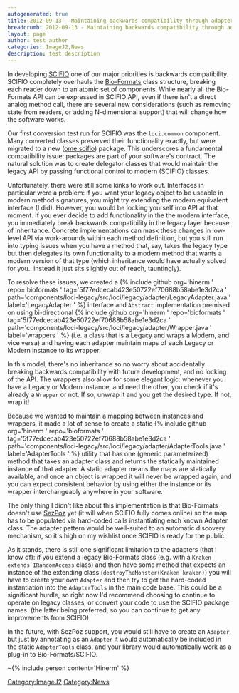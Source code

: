 ```yaml
---
autogenerated: true
title: 2012-09-13 - Maintaining backwards compatibility through adapters
breadcrumb: 2012-09-13 - Maintaining backwards compatibility through adapters
layout: page
author: test author
categories: ImageJ2,News
description: test description
---
```


In developing [SCIFIO](SCIFIO "wikilink") one of our major priorities is backwards compatibility. SCIFIO completely overhauls the [Bio-Formats](Bio-Formats "wikilink") class structure, breaking each reader down to an atomic set of components. While nearly all the Bio-Formats API can be expressed in SCIFIO API, even if there isn't a direct analog method call, there are several new considerations (such as removing state from readers, or adding N-dimensional support) that will change how the software works.

Our first conversion test run for SCIFIO was the `loci.common` component. Many converted classes preserved their functionality exactly, but were migrated to a new ([ome.scifio](https://github.com/hinerm/bioformats/tree/5f77edcecab423e50722ef70688b58abe1e3d2ca/components/scifio-devel/src/ome/scifio)) package. This underscores a fundamental compatibility issue: packages are part of your software's contract. The natural solution was to create delegator classes that would maintain the legacy API by passing functional control to modern (SCIFIO) classes.

Unfortunately, there were still some kinks to work out. Interfaces in particular were a problem: if you want your legacy object to be useable in modern method signatures, you might try extending the modern equivalent interface (I did). However, you would be locking yourself into API at that moment. If you ever decide to add functionality in the the modern interface, you immediately break backwards compatibility in the legacy layer because of inheritance. Concrete implementations can mask these changes in low-level API via work-arounds within each method definition, but you still run into typing issues when you have a method that, say, takes the legacy type but then delegates its own functionality to a modern method that wants a modern version of that type (which inheritance would have actually solved for you.. instead it just sits slightly out of reach, tauntingly).

To resolve these issues, we created a {% include github org='hinerm ' repo='bioformats ' tag='5f77edcecab423e50722ef70688b58abe1e3d2ca ' path='components/loci-legacy/src/loci/legacy/adapter/LegacyAdapter.java ' label='LegacyAdapter ' %} interface and `Abstract` implementation premised on using bi-directional {% include github org='hinerm ' repo='bioformats ' tag='5f77edcecab423e50722ef70688b58abe1e3d2ca ' path='components/loci-legacy/src/loci/legacy/adapter/Wrapper.java ' label='wrappers ' %} (i.e. a class that is a Legacy and wraps a Modern, and vice versa) and having each adapter maintain maps of each Legacy or Modern instance to its wrapper.

In this model, there's no inheritance so no worry about accidentally breaking backwards compatibility with future development, and no locking of the API. The wrappers also allow for some elegant logic: whenever you have a Legacy or Modern instance, and need the other, you check if it's already a `Wrapper` or not. If so, unwrap it and you get the desired type. If not, wrap it\!

Because we wanted to maintain a mapping between instances and wrappers, it made a lot of sense to create a static {% include github org='hinerm ' repo='bioformats ' tag='5f77edcecab423e50722ef70688b58abe1e3d2ca ' path='components/loci-legacy/src/loci/legacy/adapter/AdapterTools.java ' label='AdapterTools ' %} utility that has one (generic parameterized) method that takes an adapter class and returns the statically maintained instance of that adapter. A static adapter means the maps are statically available, and once an object is wrapped it will never be wrapped again, and you can expect consistent behavior by using either the instance or its wrapper interchangeably anywhere in your software.

The only thing I didn't like about this implementation is that Bio-Formats doesn't use [SezPoz](http://sezpoz.java.net/) yet (it will when SCIFIO fully comes online) so the map has to be populated via hard-coded calls instantiating each known Adapter class. The adapter pattern would be well-suited to an automatic discovery mechanism, so it's high on my wishlist once SCIFIO is ready for the public.

As it stands, there is still one significant limitation to the adapters (that I know of): if you extend a legacy Bio-Formats class (e.g. with a `Kraken extends IRandomAccess` class) and then have some method that expects an instance of the extending class (`destroyTheMonster(Kraken kraken)`) you will have to create your own `Adapter` and then try to get the hard-coded instantiation into the `AdapterTools` in the main code base. This could be a significant hurdle, so right now I'd recommend choosing to continue to operate on legacy classes, or convert your code to use the SCIFIO package names. (the latter being preferred, so you can continue to get any improvements from SCIFIO)

In the future, with SezPoz support, you would still have to create an `Adapter`, but just by annotating as an `Adapter` it would automatically be included in the static `AdapterTools` class, and your library would automatically work as a plug-in to Bio-Formats/SCIFIO.

\~{% include person content='Hinerm' %}

[Category:ImageJ2](Category_ImageJ2 "wikilink") [Category:News](Category_News "wikilink")
